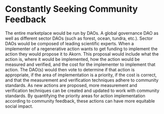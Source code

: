 # Constantly Seeking Community Feedback

The entire marketplace would be run by DAOs. A global governance DAO as well as different sector DAOs (such as forest, ocean, tundra, etc.). Sector DAOs would be composed of leading scientific experts. When a implementer of a regenerative action wants to get funding to implement the action they would propose it to Akorn. This proposal would include what the action is, where it would be implemented, how the action would be measured and verified, and the cost for the implementer to implement that action. The DAO(s) would then vote to determine if that action is appropriate, if the area of implementation is a priority, if the cost is correct, and that the measurement and verification techniques adhere to community standards. As new actions are proposed, more measurement and verification techniques can be created and updated to work with community standards. By quantifying the priority areas for action implementation according to community feedback, these actions can have more equitable social impact.
